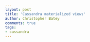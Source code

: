 ```yaml
---
layout: post
title: 'Cassandra materialized views'
author: Christopher Batey
comments: true
tags:
- cassandra
---
```


